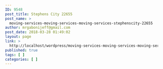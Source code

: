 ```yaml
---
ID: 9548
post_title: Stephens City 22655
post_name: >
  moving-services-moving-services-moving-services-stephenscity-22655
author: mrgabonijeff@gmail.com
post_date: 2018-03-28 01:49:02
layout: page
link: >
  http://localhost/wordpress/moving-services-moving-services-moving-services-stephenscity-22655/
published: true
tags: [ ]
categories: [ ]
---
```

